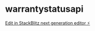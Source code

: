 # warrantystatusapi

[Edit in StackBlitz next generation editor ⚡️](https://stackblitz.com/~/github.com/volfsonboris/warrantystatusapi)